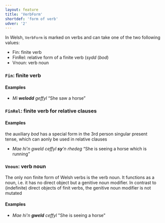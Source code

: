```yaml
---
layout: feature
title: 'VerbForm'
shortdef: 'form of verb'
udver: '2'
---
```


In Welsh, `VerbForm` is marked on verbs and can take one of the two following values:

- Fin: finite verb
- FinRel: relative form of a finite verb (_sydd_ (_bod_)
- Vnoun: verb noun


### <a name="Fin">`Fin`</a>: finite verb

#### Examples

* _Mi **welodd** geffyl_ “She saw a horse”



### <a name="FinRel">`FinRel`</a>: finite verb for relative clauses

#### Examples

the auxiliary _bod_ has a special form in the 3rd person singular present tense, which can aonly be used in relative clauses

* _Mae hi'n gweld ceffyl **sy**'n rhedeg_ “She is seeing a horse which is running”


### <a name="Vnoun">`Vnoun`</a>: verb noun

The only non finite form of Welsh verbs is the verb noun. It functions as a noun, i.e. it has no direct object but a genitive noun modifier. In contrast to (indefinite) direct objects of finit verbs, the genitive noun modifier is not mutated

#### Examples

* _Mae hi'n **gweld** ceffyl_ "She is seeing a horse"





<!-- Interlanguage links updated Út 9. května 2023, 20:03:51 CEST -->

